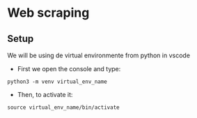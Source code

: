 # Web scraping

## Setup

We will be using de virtual environmente from python in vscode
- First we open the console and type:
```
python3 -m venv virtual_env_name
```
- Then, to activate it:
```
source virtual_env_name/bin/activate
```
